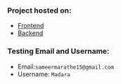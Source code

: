 ### Project hosted on:
- [Frontend](https://refer-and-earn-kappa.vercel.app/)
- [Backend](https://referandearn.onrender.com)

### Testing Email and Username:

- Email:``` sameermarathe15@gmail.com ```
- Username: ```Madara ```


